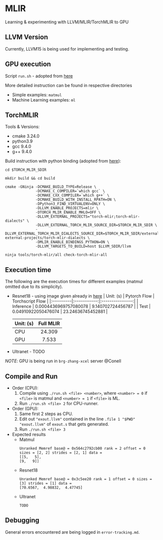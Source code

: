 # MLIR
Learning & experimenting with LLVM/MLIR/TorchMLIR to GPU

## LLVM Version
Currently, LLVM15 is being used for implementing and testing.

## GPU execution
Script `run.sh` - adopted from [here](https://github.com/zzzDavid/mlir-playground/blob/main/gpu-backend/compile.sh)

More detailed instruction can be found in respective directories
* Simple examples: `matmul`
* Machine Learning examples: `ml`

## TorchMLIR
Tools & Versions:
* cmake 3.24.0
* python3.9
* gcc 9.4.0
* g++ 9.4.0

Build instruction with python binding (adopted from [here](https://github.com/llvm/torch-mlir/blob/main/build_tools/build_standalone.sh)):
```
cd $TORCH_MLIR_SDIR

mkdir build && cd build

cmake -GNinja -DCMAKE_BUILD_TYPE=Release \
              -DCMAKE_C_COMPILER=`which gcc` \
              -DCMAKE_CXX_COMPILER=`which g++` \
              -DCMAKE_BUILD_WITH_INSTALL_RPATH=ON \ 
              -DPython3_FIND_VIRTUALENV=ONLY \ 
              -DLLVM_ENABLE_PROJECTS=mlir \
              -DTORCH_MLIR_ENABLE_MHLO=OFF \
              -DLLVM_EXTERNAL_PROJECTS="torch-mlir;torch-mlir-dialects" \
              -DLLVM_EXTERNAL_TORCH_MLIR_SOURCE_DIR=$TORCH_MLIR_SDIR \
              -DLLVM_EXTERNAL_TORCH_MLIR_DIALECTS_SOURCE_DIR=$TORCH_MLIR_SDIR/externals/llvm-external-projects/torch-mlir-dialects \
              -DMLIR_ENABLE_BINDINGS_PYTHON=ON \
              -DLLVM_TARGETS_TO_BUILD=host $LLVM_SDIR/llvm

ninja tools/torch-mlir/all check-torch-mlir-all
```

## Execution time
The following are the execution times for different examples (matmul omitted due to its simplicity).
* Resnet18 - using image given already in [here](https://github.com/llvm/torch-mlir/blob/main/examples/torchscript_resnet18.py#L62)
  | Unit: (s) | Pytorch Flow | Torchscript Flow |
  |:----------|:------------:|:----------------:|
  | Inference | 0.0004436969757080078 | 9.140702724456787 |
  |   Test    | 0.04910922050476074   | 23.24636745452881 |

  | Unit: (s) | Full MLIR |
  |:----------|:---------:|
  |    CPU    |  24.309   |
  |    GPU    |  7.533    |

* Ultranet - TODO

_NOTE_: GPU is being run in `brg-zhang-xcel` server @Conell

## Compile and Run
* Order (CPU):
    1. Compile using `./run.sh <file> <number>`, where `<number> = 0` if `<file>` is matmul and `<number> = 1` if `<file>` is ML.
    2. Run `./run.sh <file> 2` for CPU-runner.
* Order (GPU):
    1. Same first 2 steps as CPU.
    2. Edit out `"exout.llvm"` contained in the line `.file 1 "$PWD" "exout.llvm"` of `exout.s` that gets generated.
    3. Run `./run.sh <file> 3`
* Expected results
  * Matmul
    ```
    Unranked Memref base@ = 0x564c2792cb00 rank = 2 offset = 0 sizes = [2, 2] strides = [2, 1] data =
    [[5,   5],
    [9,   9]]
    ```
  * Resnet18
    ```
    Unranked Memref base@ = 0x3c5ee20 rank = 1 offset = 0 sizes = [3] strides = [1] data =
    [70.6567,  4.98832,  4.47745]
    ```
  * Ultranet
    ```
    TODO
    ```

## Debugging
General errors encountered are being logged in `error-tracking.md`.